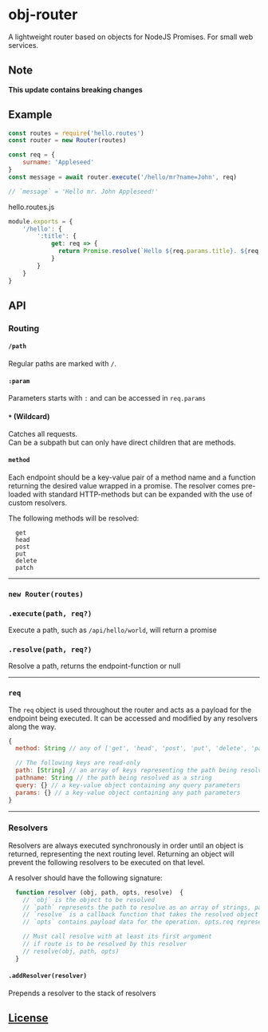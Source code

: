 # obj-router
A lightweight router based on objects for NodeJS Promises. For small web services.

## Note  
**This update contains breaking changes**

## Example

```javascript
const routes = require('hello.routes')
const router = new Router(routes)

const req = {
	surname: 'Appleseed'
}
const message = await router.execute('/hello/mr?name=John', req)

// `message` = 'Hello mr. John Appleseed!'

```

hello.routes.js
```javascript
module.exports = {
    '/hello': {
        ':title': {
            get: req => {
              return Promise.resolve(`Hello ${req.params.title}. ${req.query.name} ${req.surname}!`)
            }
        }
    }
}
```


## API

### Routing

#### `/path`

Regular paths are marked with `/`.

#### `:param`

Parameters starts with `:` and can be accessed in `req.params`

#### `*` (Wildcard)  

Catches all requests.  
Can be a subpath but can only have direct children that are methods.

#### `method`

Each endpoint should be a key-value pair of a method name and a function returning the desired value wrapped in a promise. The resolver comes pre-loaded with standard HTTP-methods but can be expanded with the use of custom resolvers.

The following methods will be resolved:

```
  get
  head
  post
  put
  delete
  patch
```

---

### `new Router(routes)`

### `.execute(path, req?)`
Execute a path, such as `/api/hello/world`, will return a promise

### `.resolve(path, req?)`
Resolve a path, returns the endpoint-function or null

---

### `req`
The `req` object is used throughout the router and acts as a payload for the endpoint being executed. It can be accessed and modified by any resolvers along the way.

```javascript
{
  method: String // any of ['get', 'head', 'post', 'put', 'delete', 'patch'], defaults to 'get'

  // The following keys are read-only
  path: [String] // an array of keys representing the path being resolved
  pathname: String // the path being resolved as a string
  query: {} // a key-value object containing any query parameters
  params: {} // a key-value object containing any path parameters
}
```

---

### Resolvers

Resolvers are always executed synchronously in order until an object is returned, representing the next routing level. Returning an object will prevent the following resolvers to be executed on that level.

A resolver should have the following signature:

```javascript
  function resolver (obj, path, opts, resolve)  {
    // `obj` is the object to be resolved
    // `path` represents the path to resolve as an array of strings, path[0] is the key currently being resolved
    // `resolve` is a callback function that takes the resolved object as its first argument, a path as its second and options as its third. If this function isn't called the next resolver will be called with the same arguments.
    // `opts` contains payload data for the operation. opts.req represents the request object.

    // Must call resolve with at least its first argument
    // if route is to be resolved by this resolver
    // resolve(obj, path, opts)
  }
```

#### `.addResolver(resolver)`
Prepends a resolver to the stack of resolvers

## [License](LICENSE)